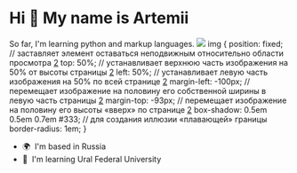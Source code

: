 Hi 👋 My name is Artemii
========================

So far, I'm learning python and markup languages.
<img src="https://user-images.githubusercontent.com/74038190/212257454-16e3712e-945a-4ca2-b238-408ad0bf87e6.gif">
img {
  position: fixed;  // заставляет элемент оставаться неподвижным относительно области просмотра [2](https://tr-page.yandex.ru/translate?lang=en-ru&url=https%3A%2F%2Fstackoverflow.com%2Fquestions%2F9209213%2Ffloat-a-gif-image-over-a-html-page)
  top: 50%;  // устанавливает верхнюю часть изображения на 50% от высоты страницы [2](https://tr-page.yandex.ru/translate?lang=en-ru&url=https%3A%2F%2Fstackoverflow.com%2Fquestions%2F9209213%2Ffloat-a-gif-image-over-a-html-page)
  left: 50%;  // устанавливает левую часть изображения на 50% по всей странице [2](https://tr-page.yandex.ru/translate?lang=en-ru&url=https%3A%2F%2Fstackoverflow.com%2Fquestions%2F9209213%2Ffloat-a-gif-image-over-a-html-page)
  margin-left: -100px;  // перемещает изображение на половину его собственной ширины в левую часть страницы [2](https://tr-page.yandex.ru/translate?lang=en-ru&url=https%3A%2F%2Fstackoverflow.com%2Fquestions%2F9209213%2Ffloat-a-gif-image-over-a-html-page)
  margin-top: -93px;  // перемещает изображение на половину его высоты «вверх» по странице [2](https://tr-page.yandex.ru/translate?lang=en-ru&url=https%3A%2F%2Fstackoverflow.com%2Fquestions%2F9209213%2Ffloat-a-gif-image-over-a-html-page)
  box-shadow: 0.5em 0.5em 0.7em #333;  // для создания иллюзии «плавающей» границы
  border-radius: 1em;
}
* 🌍  I'm based in Russia
* 🧠  I'm learning Ural Federal University
